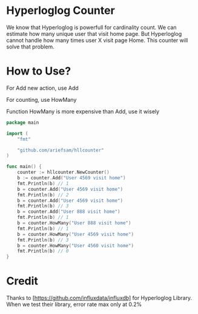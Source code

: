 # Hyperloglog Counter
We know that Hyperloglog is powerfull for cardinality count. We can estimate how many unique user that visit home page. But Hyperloglog cannot handle how many times user X visit page Home. This counter will solve that problem.

# How to Use?

For Add new action, use Add

For counting, use HowMany

Function HowMany is more expensive than Add, use it wisely

```go
package main

import (
	"fmt"

	"github.com/ariefsam/hllcounter"
)

func main() {
	counter := hllcounter.NewCounter()
	b := counter.Add("User 4569 visit home")
	fmt.Println(b) // 1
	b = counter.Add("User 4569 visit home")
	fmt.Println(b) // 2
	b = counter.Add("User 4569 visit home")
	fmt.Println(b) // 3
	b = counter.Add("User 888 visit home")
	fmt.Println(b) // 1
	b = counter.HowMany("User 888 visit home")
	fmt.Println(b) // 1
	b = counter.HowMany("User 4569 visit home")
	fmt.Println(b) // 3
	b = counter.HowMany("User 4560 visit home")
	fmt.Println(b) // 0
}

```

# Credit
Thanks to [https://github.com/influxdata/influxdb] for Hyperloglog Library. When we test their library, error rate max only at 0.2%